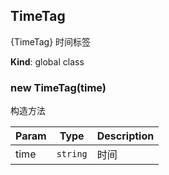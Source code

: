 <a name="TimeTag"></a>

## TimeTag
{TimeTag} 时间标签

**Kind**: global class  
<a name="new_TimeTag_new"></a>

### new TimeTag(time)
构造方法


| Param | Type | Description |
| --- | --- | --- |
| time | <code>string</code> | 时间 |

